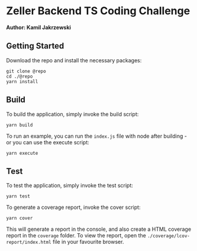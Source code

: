 # Zeller Backend TS Coding Challenge
**Author: Kamil Jakrzewski**

## Getting Started
Download the repo and install the necessary packages:

    git clone @repo 
    cd ./@repo
    yarn install

## Build
To build the application, simply invoke the build script:

`yarn build`

To run an example, you can run the `index.js` file with node after building - or you can use the execute script:

`yarn execute`

## Test
To test the application, simply invoke the test script:

`yarn test`

To generate a coverage report, invoke the cover script:

`yarn cover`

This will generate a report in the console, and also create a HTML coverage report in the `coverage` folder. To view the report, open the `./coverage/lcov-report/index.html` file in your favourite browser.
